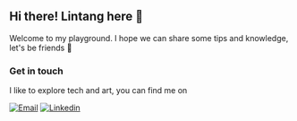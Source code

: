 ## Hi there! Lintang here 👋
Welcome to my playground. I hope we can share some tips and knowledge, let's be friends 👯


### Get in touch
I like to explore tech and art, you can find me on

[![Email][E-mail]][Email-url] [![Linkedin][Linked.in]][Linkedin-url] 

<!-- MARKDOWN LINKS & IMAGES -->
<!-- https://www.markdownguide.org/basic-syntax/#reference-style-links -->
[Linked.in]: https://img.shields.io/badge/linkedin-%230077B5.svg?&style=for-the-badge&logo=linkedin&logoColor=white
[Linkedin-url]: https://www.linkedin.com/in/phyllalintang/
[E-mail]: https://img.shields.io/badge/Gmail-D14836?style=for-the-badge&logo=gmail&logoColor=white
[Email-url]: mailto:phyllalintang@gmail.com

